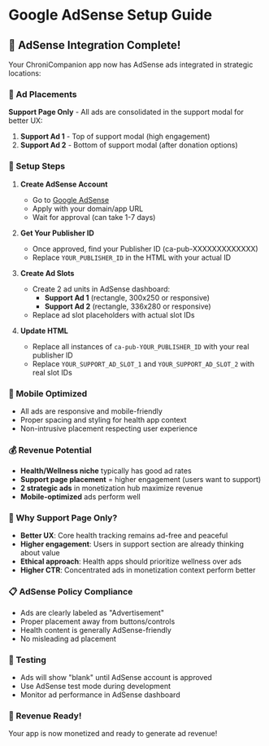 # Google AdSense Setup Guide

## 🎯 AdSense Integration Complete!

Your ChroniCompanion app now has AdSense ads integrated in strategic locations:

### 📍 Ad Placements
**Support Page Only** - All ads are consolidated in the support modal for better UX:
1. **Support Ad 1** - Top of support modal (high engagement)
2. **Support Ad 2** - Bottom of support modal (after donation options)

### 🔧 Setup Steps

1. **Create AdSense Account**
   - Go to [Google AdSense](https://www.google.com/adsense/)
   - Apply with your domain/app URL
   - Wait for approval (can take 1-7 days)

2. **Get Your Publisher ID**
   - Once approved, find your Publisher ID (ca-pub-XXXXXXXXXXXXX)
   - Replace `YOUR_PUBLISHER_ID` in the HTML with your actual ID

3. **Create Ad Slots**
   - Create 2 ad units in AdSense dashboard:
     - **Support Ad 1** (rectangle, 300x250 or responsive)
     - **Support Ad 2** (rectangle, 336x280 or responsive)  
   - Replace ad slot placeholders with actual slot IDs

4. **Update HTML**
   - Replace all instances of `ca-pub-YOUR_PUBLISHER_ID` with your real publisher ID
   - Replace `YOUR_SUPPORT_AD_SLOT_1` and `YOUR_SUPPORT_AD_SLOT_2` with real slot IDs

### 📱 Mobile Optimized
- All ads are responsive and mobile-friendly
- Proper spacing and styling for health app context
- Non-intrusive placement respecting user experience

### 💰 Revenue Potential
- **Health/Wellness niche** typically has good ad rates
- **Support page placement** = higher engagement (users want to support)
- **2 strategic ads** in monetization hub maximize revenue
- **Mobile-optimized** ads perform well

### 🎯 Why Support Page Only?
- **Better UX**: Core health tracking remains ad-free and peaceful
- **Higher engagement**: Users in support section are already thinking about value
- **Ethical approach**: Health apps should prioritize wellness over ads
- **Higher CTR**: Concentrated ads in monetization context perform better

### 📋 AdSense Policy Compliance
- Ads are clearly labeled as "Advertisement"
- Proper placement away from buttons/controls
- Health content is generally AdSense-friendly
- No misleading ad placement

### 🚀 Testing
- Ads will show "blank" until AdSense account is approved
- Use AdSense test mode during development
- Monitor ad performance in AdSense dashboard

### 🎉 Revenue Ready!
Your app is now monetized and ready to generate ad revenue! 